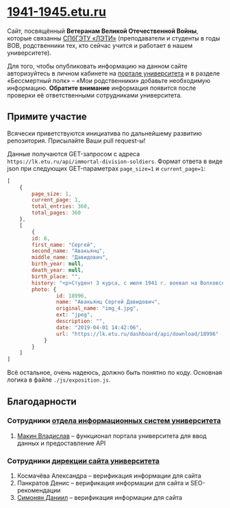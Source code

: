 

# [1941-1945.etu.ru](http://1941-1945.etu.ru/)

Сайт, посвящённый **Ветеранам Великой Отечественной Войны**, которые связанны [СПбГЭТУ «ЛЭТИ»](https://etu.ru/) (преподаватели и студенты в годы ВОВ, родственники тех, кто сейчас учится и работает в нашем университете).

Для того, чтобы опубликовать информацию на данном сайте авторизуйтесь в личном кабинете на [портале университета](https://lk.etu.ru/) и в разделе «Бессмертный полк» – «Мои родственники» добавьте необходимую информацию. **Обратите внимание** информация появится после проверки её ответственными сотрудниками университета.

## Примите участие

Всячески приветствуются инициатива по дальнейшему развитию репозитория. Присылайте Ваши pull request-ы!

Данные получаются GET-запросом с адреса `https://lk.etu.ru/api/immortal-division-soldiers`. Формат ответа в виде json при следующих GET-параметрах `page_size=1` и `current_page=1`:

```js
[
    {
        page_size: 1,
        current_page: 1,
        total_entries: 360,
        total_pages: 360
    },
    [
        {
        id: 6,
        first_name: "Сергей",
        second_name: "Авакьянц",
        middle_name: "Давидович",
        birth_year: null,
        death_year: null,
        birth_place: "",
        history: "<p>Студент 3 курса, с июля 1941 г. воевал на Волховском фронте арттехником 59-ой отдельной стрелковой бригады, в 1944 г. освобождал Карелию, после войны окончил ЛЭТИ. С 1953 г. по 1984 г. работал доцентом кафедры ТОЭ. Награжден боевыми наградами.</p>",
        photo: {
                id: 18996,
                name: "Авакьянц Сергей Давидович",
                original_name: "img_4.jpg",
                ext: "jpeg",
                description: "",
                date: "2019-04-01 14:42:06",
                url: "https://lk.etu.ru/dashboard/api/download/18996"
            }
        }
    ]
]
```

Всё остальное, очень надеюсь, должно быть понятно по коду. Основная логика в файле `./js/exposition.js`.

## Благодарности

### Сотрудники [отдела информационных систем университета](https://etu.ru/ru/upravlenie-informacionnyh-tehnologiy/otel-informacionnyh-sistem)

1. [Макин Владислав](https://github.com/Zlob) – функционал портала университета для ввод данных и предоставление API

### Сотрудники [дирекции сайта университета](https://etu.ru/ru/upravlenie-informacionnyh-tehnologiy/direkciya-sayta/)

1. Космачёва Александра – верификация информации для сайта
2. Панкратов Денис – верификация информации для сайта и SEO-рекомендации
3. [Симонян Даниил](https://github.com/danila718) – верификация информации для сайта